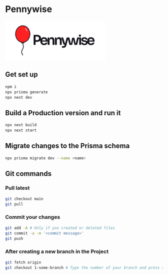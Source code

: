 # Pennywise

![Pennywise Logo](/public/logo_with_lettermark.jpg)

## Get set up

```bash
npm i
npx prisma generate
npx next dev
```

## Build a Production version and run it

```bash
npx next build
npx next start
```

## Migrate changes to the Prisma schema

```bash
npx prisma migrate dev --name <name>
```

## Git commands

### Pull latest

```bash
git checkout main
git pull
```

### Commit your changes

```bash
git add -A # Only if you created or deleted files
git commit -a -m '<commit message>'
git push
```

### After creating a new branch in the Project

```bash
git fetch origin
git checkout 1-some-branch # Type the number of your branch and press tab
```
